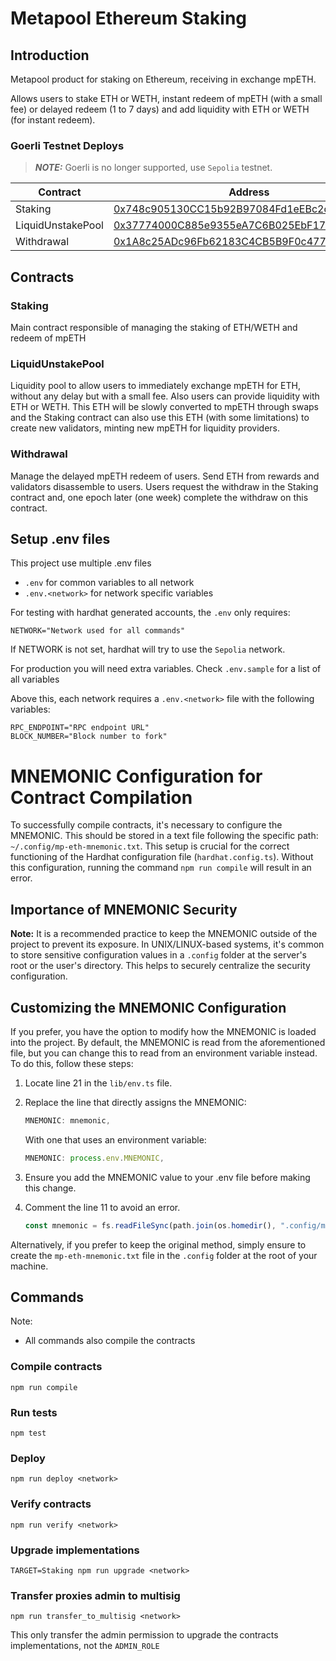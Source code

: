 # Metapool Ethereum Staking

## Introduction

Metapool product for staking on Ethereum, receiving in exchange mpETH.

Allows users to stake ETH or WETH, instant redeem of mpETH (with a small fee) or delayed redeem (1 to 7 days) and add liquidity with ETH or WETH (for instant redeem).

### Goerli Testnet Deploys

> **_NOTE:_** Goerli is no longer supported, use `Sepolia` testnet.

| Contract          | Address                                    |
|-------------------|--------------------------------------------|
| Staking           | [0x748c905130CC15b92B97084Fd1eEBc2d2419146f](https://goerli.etherscan.io/address/0x748c905130CC15b92B97084Fd1eEBc2d2419146f) |
| LiquidUnstakePool | [0x37774000C885e9355eA7C6B025EbF1704141093C](https://goerli.etherscan.io/address/0x37774000C885e9355eA7C6B025EbF1704141093C) |
| Withdrawal        | [0x1A8c25ADc96Fb62183C4CB5B9F0c47746B847e05](https://goerli.etherscan.io/address/0x1A8c25ADc96Fb62183C4CB5B9F0c47746B847e05) |

## Contracts

### Staking

Main contract responsible of managing the staking of ETH/WETH and redeem of mpETH

### LiquidUnstakePool

Liquidity pool to allow users to immediately exchange mpETH for ETH, without any delay but with a small fee.
Also users can provide liquidity with ETH or WETH. This ETH will be slowly converted to mpETH through swaps and the Staking contract can also use this ETH (with some limitations) to create new validators, minting new mpETH for liquidity providers.

### Withdrawal

Manage the delayed mpETH redeem of users. Send ETH from rewards and validators disassemble to users.
Users request the withdraw in the Staking contract and, one epoch later (one week) complete the withdraw on this contract.

## Setup .env files
This project use multiple .env files
- `.env` for common variables to all network
- `.env.<network>` for network specific variables

For testing with hardhat generated accounts, the `.env` only requires:
```
NETWORK="Network used for all commands"
```
If NETWORK is not set, hardhat will try to use the `Sepolia` network.

For production you will need extra variables. Check `.env.sample` for a list of all variables 

Above this, each network requires a `.env.<network>` file with the following variables:
```
RPC_ENDPOINT="RPC endpoint URL"
BLOCK_NUMBER="Block number to fork"
```

# MNEMONIC Configuration for Contract Compilation

To successfully compile contracts, it's necessary to configure the MNEMONIC. This should be stored in a text file following the specific path: `~/.config/mp-eth-mnemonic.txt`. This setup is crucial for the correct functioning of the Hardhat configuration file (`hardhat.config.ts`). Without this configuration, running the command `npm run compile` will result in an error.

## Importance of MNEMONIC Security

**Note:** It is a recommended practice to keep the MNEMONIC outside of the project to prevent its exposure. In UNIX/LINUX-based systems, it's common to store sensitive configuration values in a `.config` folder at the server's root or the user's directory. This helps to securely centralize the security configuration.

## Customizing the MNEMONIC Configuration

If you prefer, you have the option to modify how the MNEMONIC is loaded into the project. By default, the MNEMONIC is read from the aforementioned file, but you can change this to read from an environment variable instead. To do this, follow these steps:

1. Locate line 21 in the `lib/env.ts` file.
2. Replace the line that directly assigns the MNEMONIC:

   ```typescript
   MNEMONIC: mnemonic,
   ```
   With one that uses an environment variable:

    ```typescript
   MNEMONIC: process.env.MNEMONIC,
   ```
3. Ensure you add the MNEMONIC value to your .env file before making this change.
4. Comment the line 11 to avoid an error.

    ```typescript
    const mnemonic = fs.readFileSync(path.join(os.homedir(), ".config/mp-eth-mnemonic.txt")).toString()
    ```
   
Alternatively, if you prefer to keep the original method, simply ensure to create the `mp-eth-mnemonic.txt` file in the `.config` folder at the root of your machine.

## Commands
Note: 
- All commands also compile the contracts
### Compile contracts
`npm run compile`

### Run tests
`npm test`

### Deploy
`npm run deploy <network>`

### Verify contracts
`npm run verify <network>`

### Upgrade implementations
`TARGET=Staking npm run upgrade <network>`

### Transfer proxies admin to multisig
`npm run transfer_to_multisig <network>`

This only transfer the admin permission to upgrade the contracts implementations, not the `ADMIN_ROLE`

